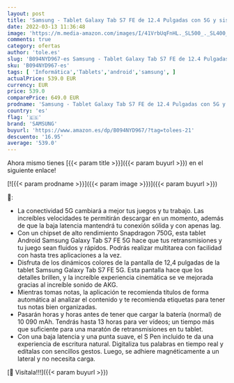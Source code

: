 ```yaml
---
layout: post
title: 'Samsung - Tablet Galaxy Tab S7 FE de 12.4 Pulgadas con 5G y sistema operativo Android 64 GB  Plata  ES versión'
date: 2022-03-13 11:36:48
image: 'https://m.media-amazon.com/images/I/41VrbUqFnHL._SL500_._SL400_.jpg'
comments: true
category: ofertas
author: 'tole.es'
slug: 'B094NYD967-es Samsung - Tablet Galaxy Tab S7 FE de 12.4 Pulgadas con 5G...'
sku: 'B094NYD967-es'
tags: [ 'Informática','Tablets','android','samsung', ]
actualPrice: 539.0 EUR
currency: EUR
price: 539.0
comparePrice: 649.0 EUR
prodname: 'Samsung - Tablet Galaxy Tab S7 FE de 12.4 Pulgadas con 5G y sistema operativo Android 64 GB  Plata  ES versión'
country: 'es'
flag: '🇪🇸'
brand: 'SAMSUNG'
buyurl: 'https://www.amazon.es/dp/B094NYD967/?tag=tolees-21'
descuento: '16.95'
average: '539.0'
---
```


Ahora mismo tienes [{{< param title >}}]({{< param buyurl >}}) en el siguiente enlace!

[![{{< param prodname >}}]({{< param image >}})]({{< param buyurl >}})

🔎:

- La conectividad 5G cambiará a mejor tus juegos y tu trabajo. Las increíbles velocidades te permitirán descargar en un momento, además de que la baja latencia mantendrá tu conexión sólida y con apenas lag.
- Con un chipset de alto rendimiento Snapdragon 750G, esta tablet Android Samsung Galaxy Tab S7 FE 5G hace que tus retransmisiones y tu juego sean fluidos y rápidos. Podrás realizar multitarea con facilidad con hasta tres aplicaciones a la vez.
- Disfruta de los dinámicos colores de la pantalla de 12,4 pulgadas de la tablet Samsung Galaxy Tab S7 FE 5G. Esta pantalla hace que los detalles brillen, y la increíble experiencia cinemática se ve mejorada gracias al increíble sonido de AKG.
- Mientras tomas notas, la aplicación te recomienda títulos de forma automática al analizar el contenido y te recomienda etiquetas para tener tus notas bien organizadas.
- Pasarán horas y horas antes de tener que cargar la batería (normal) de 10 090 mAh. Tendrás hasta 13 horas para ver vídeos; un tiempo más que suficiente para una maratón de retransmisiones en tu tablet.
- Con una baja latencia y una punta suave, el S Pen incluido te da una experiencia de escritura natural. Digitaliza tus palabras en tiempo real y edítalas con sencillos gestos. Luego, se adhiere magnéticamente a un lateral y no necesita carga.

[🛒 Visítala!!!]({{< param buyurl >}})
